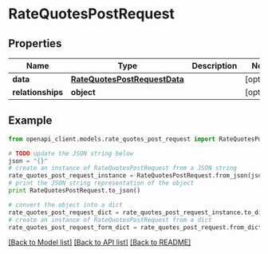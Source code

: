 # RateQuotesPostRequest


## Properties
Name | Type | Description | Notes
------------ | ------------- | ------------- | -------------
**data** | [**RateQuotesPostRequestData**](RateQuotesPostRequestData.md) |  | [optional] 
**relationships** | **object** |  | [optional] 

## Example

```python
from openapi_client.models.rate_quotes_post_request import RateQuotesPostRequest

# TODO update the JSON string below
json = "{}"
# create an instance of RateQuotesPostRequest from a JSON string
rate_quotes_post_request_instance = RateQuotesPostRequest.from_json(json)
# print the JSON string representation of the object
print RateQuotesPostRequest.to_json()

# convert the object into a dict
rate_quotes_post_request_dict = rate_quotes_post_request_instance.to_dict()
# create an instance of RateQuotesPostRequest from a dict
rate_quotes_post_request_form_dict = rate_quotes_post_request.from_dict(rate_quotes_post_request_dict)
```
[[Back to Model list]](../README.md#documentation-for-models) [[Back to API list]](../README.md#documentation-for-api-endpoints) [[Back to README]](../README.md)


